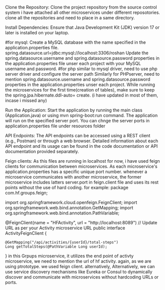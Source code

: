 Clone the Repository:
Clone the project repository from the source control system 
i have attached all other microservices under different reposotories. clone all the repositories and need to place in a same directory.

Install Dependencies:
Ensure that Java Development Kit (JDK) version 17 or later is installed on your laptop.

#for mysql:
Create a MySQL database with the name specified in the application.properties file.
spring.datasource.url=jdbc:mysql://localhost:3306/roshan
Update the spring.datasource.username and spring.datasource.password properties in the application.properties file unser each project with your MySQL username and password.
#for php
similar to mysql driver, need to use php server driver and configure the server path
Similarly for PHPserver, need to mention  spring.datasource.username and spring.datasource.password properties in the application.properties unser each project. 
While running the microservices for the first time(creation of tables), make sure to keep the spring.jpa.hibernate.ddl-auto= create. (i have updated in most of them, incase i missed any)

Run the Application:
Start the application by running the main class (Application.java) or using mvn spring-boot:run command.
The application will run on the specified server port. You can chnge the server ports in application.properties file under resources folder

API Endpoints:
The API endpoints can be accessed using a REST client (e.g., Postman) or through a web browser.
Detailed information about each API endpoint and its usage can be found in the code documentation or API documentation provided separately.

Feign clients:
As this files are running in localhost for now, i have used feign clients for communication between microservices. 
As each microservice's application.properties has a specific  unique port number. 
whenever a microservice communicates with another microservice, the former microservice includes latters server.port in feign.client file and uses its rest points without the use of hard coding. 
for example:
package com.hf.groups.feign;

import org.springframework.cloud.openfeign.FeignClient;
import org.springframework.web.bind.annotation.GetMapping;
import org.springframework.web.bind.annotation.PathVariable;

@FeignClient(name = "HFActivity", url = "http://localhost:8089") // Update URL as per your Activity microservice URL
public interface ActivityFeignClient {

    @GetMapping("/api/activities/{userId}/total-steps")
    Long getTotalSteps(@PathVariable Long userId);
}
in this Grpups microservice, it utilizes the end point of activty microservice, we need to mention the url of hf activity. again, as we are using ptrototype. we used feign client. alternatively, Alternatively, we can use service discovery mechanisms like Eureka or Consul to dynamically discover and communicate with microservices without hardcoding URLs or ports.
